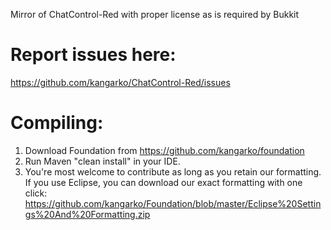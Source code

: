 Mirror of ChatControl-Red with proper license as is required by Bukkit

# Report issues here:
https://github.com/kangarko/ChatControl-Red/issues

# Compiling:

1. Download Foundation from https://github.com/kangarko/foundation
2. Run Maven "clean install" in your IDE.
3. You're most welcome to contribute as long as you retain our formatting. If you use Eclipse, you can download our exact formatting with one click: https://github.com/kangarko/Foundation/blob/master/Eclipse%20Settings%20And%20Formatting.zip

